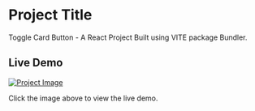# Project Title

Toggle Card Button - A React Project Built using VITE package Bundler.

## Live Demo

[![Project Image](./ToggleCard.png)](https://togglecard-shankar.netlify.app/)

Click the image above to view the live demo.
